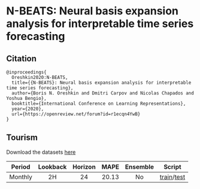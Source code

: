 # N-BEATS: Neural basis expansion analysis for interpretable time series forecasting

## Citation

```
@inproceedings{
  Oreshkin2020:N-BEATS,
  title={{N-BEATS}: Neural basis expansion analysis for interpretable time series forecasting},
  author={Boris N. Oreshkin and Dmitri Carpov and Nicolas Chapados and Yoshua Bengio},
  booktitle={International Conference on Learning Representations},
  year={2020},
  url={https://openreview.net/forum?id=r1ecqn4YwB}
}
```

## Tourism

Download the datasets [here](https://robjhyndman.com/data/27-3-Athanasopoulos1.zip)

| Period | Lookback | Horizon | MAPE | Ensemble | Script |
|:---:|:---:|:---:|:---:|:---:|:---:|
| Monthly | 2H | 24 | 20.13 | No | [train](https://github.com/TakuyaShintate/tsts/tree/main/benchmark/nbeats/train_tourism_monthly.py)/[test](https://github.com/TakuyaShintate/tsts/tree/main/benchmark/nbeats/test_tourism_monthly.py) |

